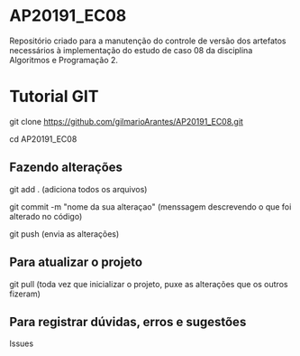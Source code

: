 # AP20191_EC08
Repositório criado para a manutenção do controle de versão dos artefatos necessários à implementação do estudo de caso 08 da disciplina Algoritmos e Programação 2.

# Tutorial GIT

 git clone https://github.com/gilmarioArantes/AP20191_EC08.git

 cd AP20191_EC08

## Fazendo alterações 

 git add . 
  (adiciona todos os arquivos) 

 git commit -m "nome da sua alteraçao"
  (menssagem descrevendo o que foi alterado no código) 
  
 git push 
   (envia as alterações) 
   
   
## Para atualizar o projeto

git pull 
  (toda vez que inicializar o projeto, puxe as alterações que os outros fizeram) 
  
  
## Para registrar dúvidas, erros e sugestões 

Issues

  
  

  


